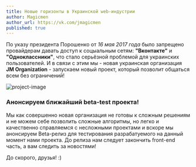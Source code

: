 ```yaml
---
title: Новые горизонты в Украинской web-индустрии
author: Magicmen
author_url: https://vk.com/jmagicmen
published: true
---
```


По указу президента Порошенко от _16 мая 2017 года_ было запрещено провайдерам давать доступ к соцыальным сетям: **"Вконтакте"** и **"Одноклассники"**, что стало серьёзной проблемой для украинских пользователей. И в связи с этим мы - новая украинская организация **JM Organization** - запускаем новый проект, который позволит общаться всем без ограничений!

![project-image](https://jm-organization.github.io/assets/img/background-picture/header1.png "Открыть изображение для просмотра")
### Анонсируем ближайший beta-test проекта! ###
Мы как совершенно новая организация не готовы к сложным решениям и не можем себе позволить сложные алгоритмы, но легко и качественно справляемся с несложными проектами и вскоре мы анонсируем Beta-релиз для тестирования разрабатуемого на данный момент нами проекта.
До релиза нам следует закончить front-end часть, а вам следить за новостями!

До скорого, друзья! :)